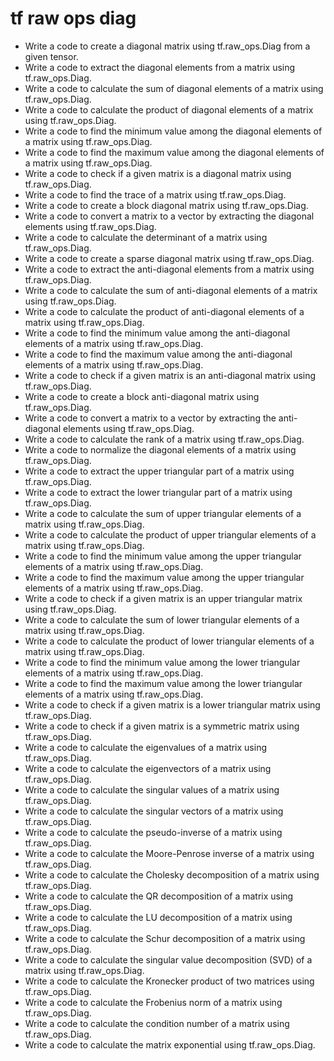 # tf raw ops diag

- Write a code to create a diagonal matrix using tf.raw_ops.Diag from a given tensor.
- Write a code to extract the diagonal elements from a matrix using tf.raw_ops.Diag.
- Write a code to calculate the sum of diagonal elements of a matrix using tf.raw_ops.Diag.
- Write a code to calculate the product of diagonal elements of a matrix using tf.raw_ops.Diag.
- Write a code to find the minimum value among the diagonal elements of a matrix using tf.raw_ops.Diag.
- Write a code to find the maximum value among the diagonal elements of a matrix using tf.raw_ops.Diag.
- Write a code to check if a given matrix is a diagonal matrix using tf.raw_ops.Diag.
- Write a code to find the trace of a matrix using tf.raw_ops.Diag.
- Write a code to create a block diagonal matrix using tf.raw_ops.Diag.
- Write a code to convert a matrix to a vector by extracting the diagonal elements using tf.raw_ops.Diag.
- Write a code to calculate the determinant of a matrix using tf.raw_ops.Diag.
- Write a code to create a sparse diagonal matrix using tf.raw_ops.Diag.
- Write a code to extract the anti-diagonal elements from a matrix using tf.raw_ops.Diag.
- Write a code to calculate the sum of anti-diagonal elements of a matrix using tf.raw_ops.Diag.
- Write a code to calculate the product of anti-diagonal elements of a matrix using tf.raw_ops.Diag.
- Write a code to find the minimum value among the anti-diagonal elements of a matrix using tf.raw_ops.Diag.
- Write a code to find the maximum value among the anti-diagonal elements of a matrix using tf.raw_ops.Diag.
- Write a code to check if a given matrix is an anti-diagonal matrix using tf.raw_ops.Diag.
- Write a code to create a block anti-diagonal matrix using tf.raw_ops.Diag.
- Write a code to convert a matrix to a vector by extracting the anti-diagonal elements using tf.raw_ops.Diag.
- Write a code to calculate the rank of a matrix using tf.raw_ops.Diag.
- Write a code to normalize the diagonal elements of a matrix using tf.raw_ops.Diag.
- Write a code to extract the upper triangular part of a matrix using tf.raw_ops.Diag.
- Write a code to extract the lower triangular part of a matrix using tf.raw_ops.Diag.
- Write a code to calculate the sum of upper triangular elements of a matrix using tf.raw_ops.Diag.
- Write a code to calculate the product of upper triangular elements of a matrix using tf.raw_ops.Diag.
- Write a code to find the minimum value among the upper triangular elements of a matrix using tf.raw_ops.Diag.
- Write a code to find the maximum value among the upper triangular elements of a matrix using tf.raw_ops.Diag.
- Write a code to check if a given matrix is an upper triangular matrix using tf.raw_ops.Diag.
- Write a code to calculate the sum of lower triangular elements of a matrix using tf.raw_ops.Diag.
- Write a code to calculate the product of lower triangular elements of a matrix using tf.raw_ops.Diag.
- Write a code to find the minimum value among the lower triangular elements of a matrix using tf.raw_ops.Diag.
- Write a code to find the maximum value among the lower triangular elements of a matrix using tf.raw_ops.Diag.
- Write a code to check if a given matrix is a lower triangular matrix using tf.raw_ops.Diag.
- Write a code to check if a given matrix is a symmetric matrix using tf.raw_ops.Diag.
- Write a code to calculate the eigenvalues of a matrix using tf.raw_ops.Diag.
- Write a code to calculate the eigenvectors of a matrix using tf.raw_ops.Diag.
- Write a code to calculate the singular values of a matrix using tf.raw_ops.Diag.
- Write a code to calculate the singular vectors of a matrix using tf.raw_ops.Diag.
- Write a code to calculate the pseudo-inverse of a matrix using tf.raw_ops.Diag.
- Write a code to calculate the Moore-Penrose inverse of a matrix using tf.raw_ops.Diag.
- Write a code to calculate the Cholesky decomposition of a matrix using tf.raw_ops.Diag.
- Write a code to calculate the QR decomposition of a matrix using tf.raw_ops.Diag.
- Write a code to calculate the LU decomposition of a matrix using tf.raw_ops.Diag.
- Write a code to calculate the Schur decomposition of a matrix using tf.raw_ops.Diag.
- Write a code to calculate the singular value decomposition (SVD) of a matrix using tf.raw_ops.Diag.
- Write a code to calculate the Kronecker product of two matrices using tf.raw_ops.Diag.
- Write a code to calculate the Frobenius norm of a matrix using tf.raw_ops.Diag.
- Write a code to calculate the condition number of a matrix using tf.raw_ops.Diag.
- Write a code to calculate the matrix exponential using tf.raw_ops.Diag.